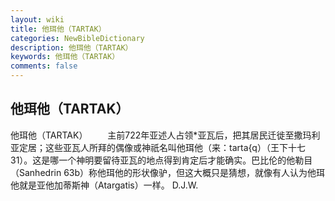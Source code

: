 ```yaml
---
layout: wiki
title: 他珥他（TARTAK）
categories: NewBibleDictionary
description: 他珥他（TARTAK）
keywords: 他珥他（TARTAK）
comments: false
---
```


## 他珥他（TARTAK）



他珥他（TARTAK）
　　主前722年亚述人占领*亚瓦后，把其居民迁徙至撒玛利亚定居；这些亚瓦人所拜的偶像或神祇名叫他珥他（来：tarta{q）（王下十七31）。这是哪一个神明要留待亚瓦的地点得到肯定后才能确实。巴比伦的他勒目（Sanhedrin 63b）称他珥他的形状像驴，但这大概只是猜想，就像有人认为他珥他就是亚他加蒂斯神（Atargatis）一样。
D.J.W.




